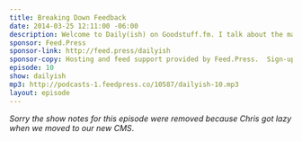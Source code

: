 ```yaml
---
title: Breaking Down Feedback
date: 2014-03-25 12:11:00 -06:00
description: Welcome to Daily(ish) on Goodstuff.fm. I talk about the main reason for the break in episodes - some feedback I received from a friend after episode 9 - and how asking for feedback from the wrong people can be detrimental to your process.
sponsor: Feed.Press
sponsor-link: http://feed.press/dailyish
sponsor-copy: Hosting and feed support provided by Feed.Press.  Sign-up today and try FeedPress on a 14 day trial (no contracts or commitments). Use promo code "dailyish" during checkout to get 10% off your first year.
episode: 10
show: dailyish
mp3: http://podcasts-1.feedpress.co/10587/dailyish-10.mp3
layout: episode
---
```


<em>Sorry the show notes for this episode were removed because Chris got lazy when we moved to our new CMS</em>.

